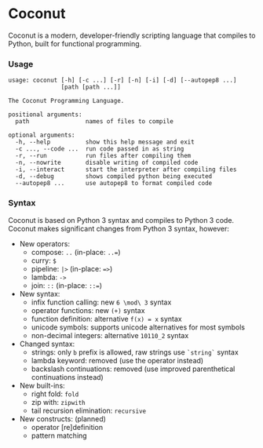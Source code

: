Coconut
=======

Coconut is a modern, developer-friendly scripting language that compiles to Python, built for functional programming.

### Usage

```
usage: coconut [-h] [-c ...] [-r] [-n] [-i] [-d] [--autopep8 ...]
               [path [path ...]]

The Coconut Programming Language.

positional arguments:
  path                names of files to compile

optional arguments:
  -h, --help          show this help message and exit
  -c ..., --code ...  run code passed in as string
  -r, --run           run files after compiling them
  -n, --nowrite       disable writing of compiled code
  -i, --interact      start the interpreter after compiling files
  -d, --debug         shows compiled python being executed
  --autopep8 ...      use autopep8 to format compiled code
```

### Syntax

Coconut is based on Python 3 syntax and compiles to Python 3 code. Coconut makes significant changes from Python 3 syntax, however:

* New operators:
	* compose: `..` (in-place: `..=`)
	* curry: `$`
	* pipeline: `|>` (in-place: `=>`)
	* lambda: `->`
	* join: `::` (in-place: `::=`)
* New syntax:
	* infix function calling: new `6 \mod\ 3` syntax
	* operator functions: new `(+)` syntax
	* function definition: alternative `f(x) = x` syntax
	* unicode symbols: supports unicode alternatives for most symbols
	* non-decimal integers: alternative `10110_2` syntax
* Changed syntax:
	* strings: only `b` prefix is allowed, raw strings use `` `string` `` syntax
	* lambda keyword: removed (use the operator instead)
	* backslash continuations: removed (use improved parenthetical continuations instead)
* New built-ins:
	* right fold: `fold`
	* zip with: `zipwith`
	* tail recursion elimination: `recursive`
* New constructs: (planned)
	* operator [re]definition
	* pattern matching
